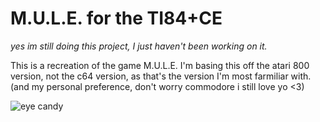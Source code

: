 # M.U.L.E. for the TI84+CE

*yes im still doing this project, I just haven't been working on it.*

This is a recreation of the game M.U.L.E.
I'm basing this off the atari 800 version, not the c64 version, as that's the version I'm most farmiliar with. (and my personal preference, don't worry commodore i still love yo <3)

![eye candy](https://i.imgur.com/h7qVXyl.png)
